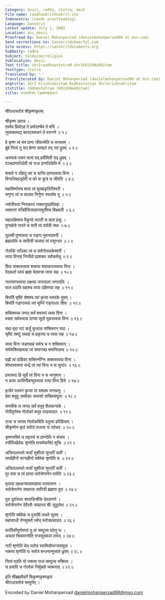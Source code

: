 ```yaml
---
Category: devii, radha, stotra, devI
File name: raadhaakrishnakrit.itx
Indexextra: (needs proofreading)
Language: Sanskrit
Latest update: July 1, 2002
Location: doc_devii
Proofread by: Daniel Mohanpersad (danielmohanpersad98 at msn.com)
Send corrections to: Sanskrit@cheerful.com
Site access: https://sanskritdocuments.org
SubDeity: radha
Subject: hinduism/religion
Sublocation: devii
Text title: shrIraadhaastotraM shrIkRiShNakRitam
Texttype: stotra
Translated by: '-'
Transliterated by: Daniel Mohanpersad (danielmohanpersad98 at msn.com)
engtitle: ShrI Krishnakritam Radhastotram Shrikrishnakritam
itxtitle: rAdhAstotram (kRiShNakRitam)
title: राधास्तोत्रम् (कृइष्णकृइतम्)

---
```

  
 श्रीराधास्तोत्रं श्रीकृष्णकृतम्   
  
श्रीकृष्ण उवाच ।  
एवमेव प्रियोऽहं ते प्रमोदश्चैव ते मयि ।  
सुव्यक्तमद्य कापट्यवचनं ते वरानने ॥ १॥  
  
हे कृष्ण त्वं मम प्राणा जीवात्मेति च सन्ततम् ।  
ब्रूषे नित्यं तु यत् प्रेम्णा साम्प्रतं तद् गतं द्रुतम् ॥ २॥  
  
अस्माकं वचनं सत्यं यद् व्रवीमिती तद् ध्रुवम् ।  
पञ्चप्राणाधिदेवी त्वं राधा प्राणधिकेति मे ॥ ३॥  
  
शक्तो न रक्षितुं त्वां च यान्ति प्राणस्त्वया विना ।  
 विनाधिष्ठातृदेवीं च को वा कुत्र च जीवति ॥ ४॥  
  
महाविष्णोश्च माता त्वं मूलप्रकृतिरीश्वरी ।  
सगुणा त्वं च कलया निर्गुणा स्वयमेव तु ॥ ५॥  
  
ज्योतीरूपा निराकारा भक्तानुग्रहविग्रहा ।  
भक्तानां रुचिवैचित्र्यन्नानामूर्तीश्च बिभ्रमती ॥ ६॥  
  
महालक्ष्मिश्च वैकुण्ठे भारती च सतां प्रसूः ।  
 पुण्यक्षेत्रे भारते च सती त्वं पार्वती तथा ॥ ७॥  
  
तुलसी पुण्यरूपा च गङ्गा भुवनपावनी ।  
ब्रह्मलोके च सावित्री कलया त्वं वसुन्धरा ॥ ८॥  
  
गोलोके राधिका त्वं च सर्वगोपालकेश्वरी ।  
त्वया विनाहं निर्जीवो ह्यशक्तः सर्वकर्मसु ॥ ९॥  
  
शिवः शक्तस्त्वया शक्त्या शवाकारस्त्वया विना ।  
वेदकर्ता स्वयं ब्रह्मा वेदमात्रा त्वया सह ॥ १०॥  
  
नारायणस्त्वया लक्ष्म्या जगत्पाता जगत्पतिः ।  
फलं ददाति यज्ञश्च त्वया दक्षिणया सह ॥ ११॥  
  
बिभर्ति सृष्टिं शेषश्च त्वां कृत्वा मस्तके भुवम् ।  
बिभर्ति गङ्गारूपां त्वां मूर्घ्नि गङ्गाधरः शिवः ॥ १२॥  
  
शक्तिमच्च जगत् सर्वं शवरूपं त्वया विना ।  
वक्ता सर्वस्त्वया वाण्या सूतो मूकस्त्वया विना ॥ १३॥  
  
यथा मृदा घटं कर्तुं कुलालः शक्तिमान् सदा ।  
सृष्टिं स्रष्टुं तथाहं च प्रकृत्या च त्वया सह ॥ १४॥  
  
त्वया विना जडश्चाहं सर्वत्र च न शक्तिमान् ।  
सर्वशक्तिखरूपा त्वं समागच्छ ममान्तिकम् ॥ १५॥  
  
वह्नौ त्वं दाहिका शक्तिर्नाग्निः शक्तस्त्वया विना ।  
शोभास्वरूपा चन्द्रे त्वं त्वां विना न स सुन्दरः ॥ १६॥  
  
प्रभारूपा हि सूर्ये त्वं विना न स भानुमान् ।  
न कामः कामिनीबन्घुस्त्वया रत्या विना प्रिये ॥ १७॥  
  
इत्येवं स्तवनं कृत्वा तां सम्प्राष जगत्प्रभुः ।  
देवा बभूवुः सथीकाः सभार्याः शक्तिसंयुताः ॥ १८॥  
  
सस्त्रीकं च जगत् सर्वं बभूव् शैलकन्यके ।  
गोपीपूर्णश्च गोलोको बभूव तत्प्रसादतः ॥ १९॥  
  
राजा च जगाम् गोलोकमिति स्तुत्वा हरिप्रियाम् ।  
श्रीकृष्णेन कृतं स्तोत्रं राधाया यः पठेन्नरः ॥ २०॥  
  
कृष्णभक्तिं च तद्दास्यं स प्राप्नोति न संसयः ।  
स्त्रीविच्छेदेयः शृणोति मासमेकमिदं शुचिः ॥ २१॥  
  
अचिराल्लभते भार्यां सुशीलां सुन्दरीं सतीं ।  
भार्याहीनो भाग्यहीनो वर्षमेकं शृणोति यः ॥ २२॥  
  
अचिराल्लभते भार्यां सुशीलां सुन्दरीं सतीं ।  
पुर मया च त्वं प्राप्ता स्तोत्रेणानेन पार्वति ॥ २३॥  
  
मृतायां दक्षकन्यायामाज्ञया परमात्मनः ।  
स्तोत्रेणानेन सम्प्राप्ता सावित्री ब्रह्मणा पुरा ॥ २४॥  
  
पुरा दुर्वाससः शापान्निःश्रीके देवतागणे ।  
स्तोत्रेणानेन देवैस्तैः सम्प्राप्ता श्रीः सुदुर्लभा ॥ २५॥  
  
शृणोति वर्षमेकं च पुत्रार्थि लभते सुतम् ।  
महाव्याधी रोगमुक्तो भवेत् स्तोत्रप्रसादतः ॥ २६॥  
  
कार्तिकीपूर्णमायां तु तां सम्पूज्य पठेत्तु यः ।  
अचलां श्रियमाप्नोति राजसूयफलं लभेत् ॥ २७॥  
  
नारी शृणोति चेत् स्तोत्रं स्वामिसौभाग्यसंयुता ।  
भक्त्या शृणोति यः स्तोत्रं बन्धनान्मुच्यते ध्रुवम् ॥ २८॥  
  
नित्यं पठति यो भक्त्या राधां सम्पूज्य भक्तितः ।  
स प्रयाति च गोलोकं निर्मुक्तो भवबनात् ॥ २९॥  
  
इति श्रीब्रह्मवैवर्ते श्रिकृष्णकृष्णकृतं  
श्रीराधास्तोत्रं सम्पूर्णम् ।  
  
  
  
Encoded by Daniel Mohanpersad danielmohanpersad98@msn.com  
  
